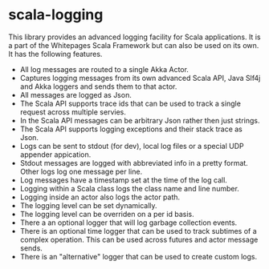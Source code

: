 scala-logging
=============

This library provides an advanced logging facility for Scala applications.
It is a part of the Whitepages Scala Framework but can also be used on its
own. It has the following features.

* All log messages are routed to a single Akka Actor.
* Captures logging messages from its own advanced Scala API, Java Slf4j and Akka loggers and sends them to that actor.
* All messages are logged as Json.
* The Scala API supports trace ids that can be used to track a single request across multiple servies.
* In the Scala API messages can be arbitrary Json rather then just strings.
* The Scala API supports logging exceptions and their stack trace as Json.
* Logs can be sent to stdout (for dev), local log files or a special UDP appender appication.
* Stdout messages are logged with abbreviated info in a pretty format. Other logs log one message per line.
* Log messages have a timestamp set at the time of the log call.
* Logging within a Scala class logs the class name and line number.
* Logging inside an actor also logs the actor path.
* The logging level can be set dynamically.
* The logging level can be overriden on a per id basis.
* There a an optional logger that will log garbage collection events.
* There is an optional time logger that can be used to track subtimes of a complex operation. This can be used across futures and actor message sends.
* There is an "alternative" logger that can be used to create custom logs.
